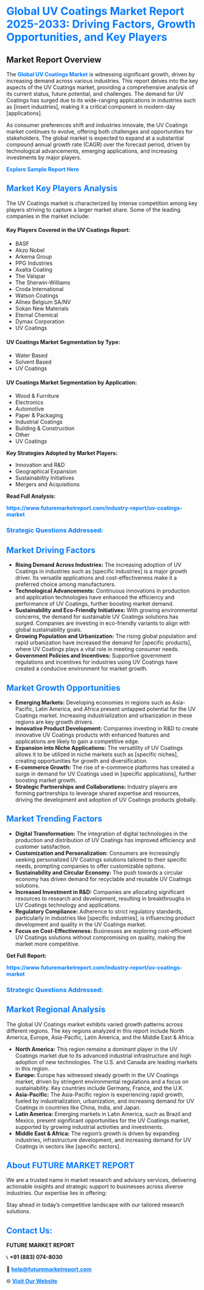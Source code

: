<h1 style="color: #007BFF;">Global UV Coatings Market Report 2025-2033: Driving Factors, Growth Opportunities, and Key Players</h1>

<section id="overview">
<h2>Market Report Overview</h2>
<p>The <a href="https://www.futuremarketreport.com/industry-report/uv-coatings-market" style="color: #007BFF; text-decoration: none;"><strong>Global UV Coatings Market</strong></a> is witnessing significant growth, driven by increasing demand across various industries. This report delves into the key aspects of the UV Coatings market, providing a comprehensive analysis of its current status, future potential, and challenges. The demand for UV Coatings has surged due to its wide-ranging applications in industries such as [insert industries], making it a critical component in modern-day [applications].</p>
<p>As consumer preferences shift and industries innovate, the UV Coatings market continues to evolve, offering both challenges and opportunities for stakeholders. The global market is expected to expand at a substantial compound annual growth rate (CAGR) over the forecast period, driven by technological advancements, emerging applications, and increasing investments by major players.</p>
</section>

<section id="overview">
<p><a href="https://www.futuremarketreport.com/request-sample/reportId=100187" style="color: #007BFF; text-decoration: none;"><strong>Explore Sample Report Here</strong></a></p>
</section>

<section id="key-players">
<h2 style="color: #007BFF;">Market Key Players Analysis</h2>
<p>The UV Coatings market is characterized by intense competition among key players striving to capture a larger market share. Some of the leading companies in the market include:</p>
<h4>Key Players Covered in the UV Coatings Report:</h4>
<ul><li>BASF</li><li>Akzo Nobel</li><li>Arkema Group</li><li>PPG Industries</li><li>Axalta Coating</li><li>The Valspar</li><li>The Sherwin-Williams</li><li>Croda International</li><li>Watson Coatings</li><li>Allnex Belgium SA/NV</li><li>Sokan New Materials</li><li>Eternal Chemical</li><li>Dymax Corporation</li><li>UV Coatings</li></ul>
<h4>UV Coatings Market Segmentation by Type:</h4>
<ul><li>Water Based</li><li>Solvent Based</li><li>UV Coatings</li></ul>

<h4>UV Coatings Market Segmentation by Application:</h4>
<ul><li>Wood &amp; Furniture</li><li>Electronics</li><li>Automotive</li><li>Paper &amp; Packaging</li><li>Industrial Coatings</li><li>Building &amp; Construction</li><li>Other</li><li>UV Coatings</li></ul>
<p><strong>Key Strategies Adopted by Market Players:</strong></p>
<ul>
<li>Innovation and R&D</li>
<li>Geographical Expansion</li>
<li>Sustainability Initiatives</li>
<li>Mergers and Acquisitions</li>
</ul>
</section>

<section>
<p><strong>Read Full Analysis: </strong></p><a href="https://www.futuremarketreport.com/industry-report/uv-coatings-market" style="color: #007BFF; text-decoration: none;"><strong>https://www.futuremarketreport.com/industry-report/uv-coatings-market</strong></a>
<h3 style="color: #007BFF;">Strategic Questions Addressed:</h3>
</section>

<section id="driving-factors">
<h2 style="color: #007BFF;">Market Driving Factors</h2>
<ul>
<li><strong>Rising Demand Across Industries:</strong> The increasing adoption of UV Coatings in industries such as [specific industries] is a major growth driver. Its versatile applications and cost-effectiveness make it a preferred choice among manufacturers.</li>
<li><strong>Technological Advancements:</strong> Continuous innovations in production and application technologies have enhanced the efficiency and performance of UV Coatings, further boosting market demand.</li>
<li><strong>Sustainability and Eco-Friendly Initiatives:</strong> With growing environmental concerns, the demand for sustainable UV Coatings solutions has surged. Companies are investing in eco-friendly variants to align with global sustainability goals.</li>
<li><strong>Growing Population and Urbanization:</strong> The rising global population and rapid urbanization have increased the demand for [specific products], where UV Coatings plays a vital role in meeting consumer needs.</li>
<li><strong>Government Policies and Incentives:</strong> Supportive government regulations and incentives for industries using UV Coatings have created a conducive environment for market growth.</li>
</ul>
</section>

<section id="growth-opportunities">
<h2 style="color: #007BFF;">Market Growth Opportunities</h2>
<ul>
<li><strong>Emerging Markets:</strong> Developing economies in regions such as Asia-Pacific, Latin America, and Africa present untapped potential for the UV Coatings market. Increasing industrialization and urbanization in these regions are key growth drivers.</li>
<li><strong>Innovative Product Development:</strong> Companies investing in R&D to create innovative UV Coatings products with enhanced features and applications are likely to gain a competitive edge.</li>
<li><strong>Expansion into Niche Applications:</strong> The versatility of UV Coatings allows it to be utilized in niche markets such as [specific niches], creating opportunities for growth and diversification.</li>
<li><strong>E-commerce Growth:</strong> The rise of e-commerce platforms has created a surge in demand for UV Coatings used in [specific applications], further boosting market growth.</li>
<li><strong>Strategic Partnerships and Collaborations:</strong> Industry players are forming partnerships to leverage shared expertise and resources, driving the development and adoption of UV Coatings products globally.</li>
</ul>
</section>

<section id="trending-factors">
<h2 style="color: #007BFF;">Market Trending Factors</h2>
<ul>
<li><strong>Digital Transformation:</strong> The integration of digital technologies in the production and distribution of UV Coatings has improved efficiency and customer satisfaction.</li>
<li><strong>Customization and Personalization:</strong> Consumers are increasingly seeking personalized UV Coatings solutions tailored to their specific needs, prompting companies to offer customizable options.</li>
<li><strong>Sustainability and Circular Economy:</strong> The push towards a circular economy has driven demand for recyclable and reusable UV Coatings solutions.</li>
<li><strong>Increased Investment in R&D:</strong> Companies are allocating significant resources to research and development, resulting in breakthroughs in UV Coatings technology and applications.</li>
<li><strong>Regulatory Compliance:</strong> Adherence to strict regulatory standards, particularly in industries like [specific industries], is influencing product development and quality in the UV Coatings market.</li>
<li><strong>Focus on Cost-Effectiveness:</strong> Businesses are exploring cost-efficient UV Coatings solutions without compromising on quality, making the market more competitive.</li>
</ul>
</section>

<section>
<p><strong>Get Full Report: </strong></p><a href="https://www.futuremarketreport.com/industry-report/uv-coatings-market" style="color: #007BFF; text-decoration: none;"><strong>https://www.futuremarketreport.com/industry-report/uv-coatings-market</strong></a>
<h3 style="color: #007BFF;">Strategic Questions Addressed:</h3>
</section>


<section id="regional-analysis">
<h2 style="color: #007BFF;">Market Regional Analysis</h2>
<p>The global UV Coatings market exhibits varied growth patterns across different regions. The key regions analyzed in this report include North America, Europe, Asia-Pacific, Latin America, and the Middle East & Africa:</p>
<ul>
<li><strong>North America:</strong> This region remains a dominant player in the UV Coatings market due to its advanced industrial infrastructure and high adoption of new technologies. The U.S. and Canada are leading markets in this region.</li>
<li><strong>Europe:</strong> Europe has witnessed steady growth in the UV Coatings market, driven by stringent environmental regulations and a focus on sustainability. Key countries include Germany, France, and the U.K.</li>
<li><strong>Asia-Pacific:</strong> The Asia-Pacific region is experiencing rapid growth, fueled by industrialization, urbanization, and increasing demand for UV Coatings in countries like China, India, and Japan.</li>
<li><strong>Latin America:</strong> Emerging markets in Latin America, such as Brazil and Mexico, present significant opportunities for the UV Coatings market, supported by growing industrial activities and investments.</li>
<li><strong>Middle East & Africa:</strong> The region’s growth is driven by expanding industries, infrastructure development, and increasing demand for UV Coatings in sectors like [specific sectors].</li>
</ul>
</section>

<footer>
<h2 style="color: #007BFF;">About FUTURE MARKET REPORT</h2>
<p>We are a trusted name in market research and advisory services, delivering actionable insights and strategic support to businesses across diverse industries. Our expertise lies in offering:</p>

<p>Stay ahead in today’s competitive landscape with our tailored research solutions.</p>

<h2 style="color: #007BFF;">Contact Us:</h2>
<p><strong>FUTURE MARKET REPORT</strong></p>
<p>📞 <strong>+91 (883) 074-8030</strong></p>
<p>📧 <strong><a href="mailto:help@futuremarketreport.com" style="color: #007BFF;">help@futuremarketreport.com</a></strong></p>
<p>🌐 <strong><a href="https://www.futuremarketreport.com/" style="color: #007BFF;">Visit Our Website</a></strong></p>
</footer>